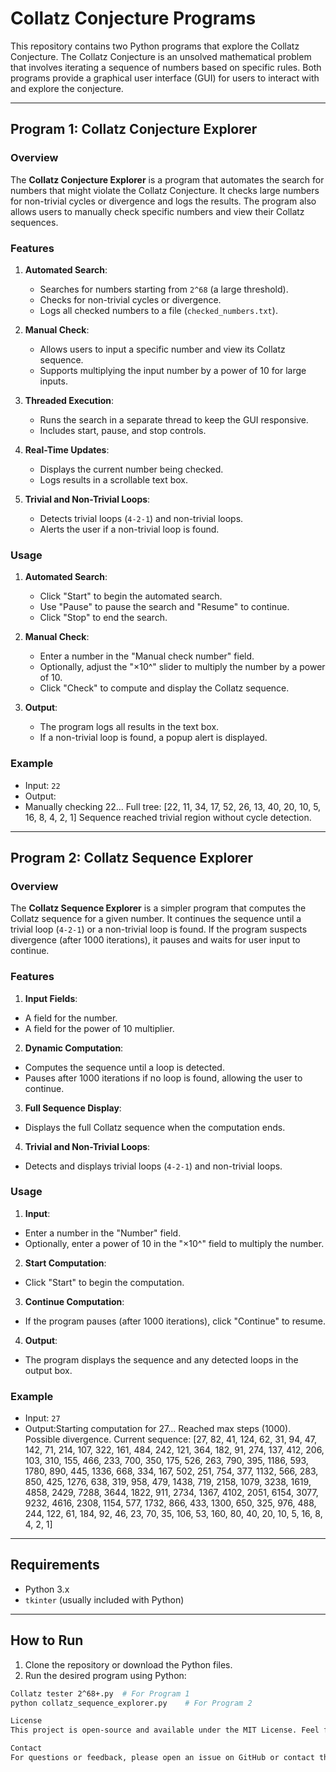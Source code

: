 # Collatz Conjecture Programs

This repository contains two Python programs that explore the Collatz Conjecture. The Collatz Conjecture is an unsolved mathematical problem that involves iterating a sequence of numbers based on specific rules. Both programs provide a graphical user interface (GUI) for users to interact with and explore the conjecture.

---

## **Program 1: Collatz Conjecture Explorer**

### **Overview**
The **Collatz Conjecture Explorer** is a program that automates the search for numbers that might violate the Collatz Conjecture. It checks large numbers for non-trivial cycles or divergence and logs the results. The program also allows users to manually check specific numbers and view their Collatz sequences.

### **Features**
1. **Automated Search**:
   - Searches for numbers starting from `2^68` (a large threshold).
   - Checks for non-trivial cycles or divergence.
   - Logs all checked numbers to a file (`checked_numbers.txt`).

2. **Manual Check**:
   - Allows users to input a specific number and view its Collatz sequence.
   - Supports multiplying the input number by a power of 10 for large inputs.

3. **Threaded Execution**:
   - Runs the search in a separate thread to keep the GUI responsive.
   - Includes start, pause, and stop controls.

4. **Real-Time Updates**:
   - Displays the current number being checked.
   - Logs results in a scrollable text box.

5. **Trivial and Non-Trivial Loops**:
   - Detects trivial loops (`4-2-1`) and non-trivial loops.
   - Alerts the user if a non-trivial loop is found.

### **Usage**
1. **Automated Search**:
   - Click "Start" to begin the automated search.
   - Use "Pause" to pause the search and "Resume" to continue.
   - Click "Stop" to end the search.

2. **Manual Check**:
   - Enter a number in the "Manual check number" field.
   - Optionally, adjust the "×10^" slider to multiply the number by a power of 10.
   - Click "Check" to compute and display the Collatz sequence.

3. **Output**:
   - The program logs all results in the text box.
   - If a non-trivial loop is found, a popup alert is displayed.

### **Example**
- Input: `22`
- Output:
- Manually checking 22...
Full tree:
[22, 11, 34, 17, 52, 26, 13, 40, 20, 10, 5, 16, 8, 4, 2, 1]
Sequence reached trivial region without cycle detection.

---

## **Program 2: Collatz Sequence Explorer**

### **Overview**
The **Collatz Sequence Explorer** is a simpler program that computes the Collatz sequence for a given number. It continues the sequence until a trivial loop (`4-2-1`) or a non-trivial loop is found. If the program suspects divergence (after 1000 iterations), it pauses and waits for user input to continue.

### **Features**
1. **Input Fields**:
 - A field for the number.
 - A field for the power of 10 multiplier.

2. **Dynamic Computation**:
 - Computes the sequence until a loop is detected.
 - Pauses after 1000 iterations if no loop is found, allowing the user to continue.

3. **Full Sequence Display**:
 - Displays the full Collatz sequence when the computation ends.

4. **Trivial and Non-Trivial Loops**:
 - Detects and displays trivial loops (`4-2-1`) and non-trivial loops.

### **Usage**
1. **Input**:
 - Enter a number in the "Number" field.
 - Optionally, enter a power of 10 in the "×10^" field to multiply the number.

2. **Start Computation**:
 - Click "Start" to begin the computation.

3. **Continue Computation**:
 - If the program pauses (after 1000 iterations), click "Continue" to resume.

4. **Output**:
 - The program displays the sequence and any detected loops in the output box.

### **Example**
- Input: `27`
- Output:Starting computation for 27...
Reached max steps (1000). Possible divergence.
Current sequence: [27, 82, 41, 124, 62, 31, 94, 47, 142, 71, 214, 107, 322, 161, 484, 242, 121, 364, 182, 91, 274, 137, 412, 206, 103, 310, 155, 466, 233, 700, 350, 175, 526, 263, 790, 395, 1186, 593, 1780, 890, 445, 1336, 668, 334, 167, 502, 251, 754, 377, 1132, 566, 283, 850, 425, 1276, 638, 319, 958, 479, 1438, 719, 2158, 1079, 3238, 1619, 4858, 2429, 7288, 3644, 1822, 911, 2734, 1367, 4102, 2051, 6154, 3077, 9232, 4616, 2308, 1154, 577, 1732, 866, 433, 1300, 650, 325, 976, 488, 244, 122, 61, 184, 92, 46, 23, 70, 35, 106, 53, 160, 80, 40, 20, 10, 5, 16, 8, 4, 2, 1]

---

## **Requirements**
- Python 3.x
- `tkinter` (usually included with Python)

---

## **How to Run**
1. Clone the repository or download the Python files.
2. Run the desired program using Python:
 ```bash
 Collatz tester 2^68+.py  # For Program 1
 python collatz_sequence_explorer.py    # For Program 2

License
This project is open-source and available under the MIT License. Feel free to modify and distribute it as needed.

Contact
For questions or feedback, please open an issue on GitHub or contact the author rifatislamrupok02@gmail.com

